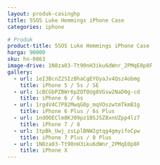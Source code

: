 ```yaml
---
layout: produk-casinghp
title: 5SOS Luke Hemmings iPhone Case
categories: iphone

# Produk
product-title: 5SOS Luke Hemmings iPhone Case
harga: 90000
sku: hn-0863
image-drive: 1N8za03-Tt90nH3iku6dWnr_2PMqE0p8F
gallery:
  - url: 1eI3BcnZ2SIzBhaCgEYOyaJv4Qsz4obmg
    title: iPhone 5 / 5s / SE
  - url: 1cBCGbPZBWr6pZOT0Ug8VGsw2NaD0g-cd
    title: iPhone 6 / 6s
  - url: 1rg4V4C7P82MwqG0p_mqVOszwtmTkmB1g
    title: iPhone 6 Plus / 6s Plus
  - url: 1ndOOEClm8KJ09pz1BSJSZ8xnUZpp4lz7
    title: iPhone 7 / 8
  - url: 1tpBk_Uwj_zsLplBNW2gtqg4gmyifoCpw
    title: iPhone 7 Plus / 8 Plus
  - url: 1N8za03-Tt90nH3iku6dWnr_2PMqE0p8F
    title: iPhone X
---
```

